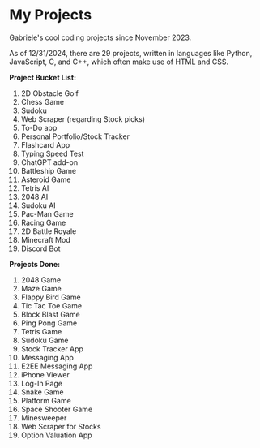 # My Projects
Gabriele's cool coding projects since November 2023. 


As of 12/31/2024, there are 29 projects, written in languages like Python, JavaScript, C, and C++, which often make use of HTML and CSS.


**Project Bucket List:**

1. 2D Obstacle Golf
2. Chess Game
3. Sudoku
4. Web Scraper (regarding Stock picks)
5. To-Do app
6. Personal Portfolio/Stock Tracker
7. Flashcard App
8. Typing Speed Test
9. ChatGPT add-on
10. Battleship Game
11. Asteroid Game
12. Tetris AI
13. 2048 AI
14. Sudoku AI
15. Pac-Man Game
16. Racing Game
17. 2D Battle Royale
18. Minecraft Mod
19. Discord Bot



**Projects Done:**

1. 2048 Game
2. Maze Game
3. Flappy Bird Game
4. Tic Tac Toe Game
5. Block Blast Game
6. Ping Pong Game
7. Tetris Game
8. Sudoku Game
9. Stock Tracker App
10. Messaging App
11. E2EE Messaging App
12. iPhone Viewer
13. Log-In Page
14. Snake Game
15. Platform Game
16. Space Shooter Game
17. Minesweeper
18. Web Scraper for Stocks
19. Option Valuation App

